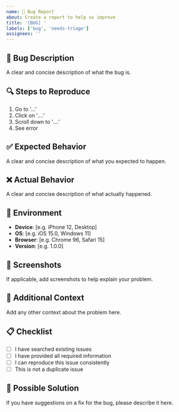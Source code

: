 ```yaml
---
name: 🐛 Bug Report
about: Create a report to help us improve
title: '[BUG] '
labels: ['bug', 'needs-triage']
assignees: ''
---
```


## 🐛 Bug Description
A clear and concise description of what the bug is.

## 🔍 Steps to Reproduce
1. Go to '...'
2. Click on '....'
3. Scroll down to '....'
4. See error

## ✅ Expected Behavior
A clear and concise description of what you expected to happen.

## ❌ Actual Behavior
A clear and concise description of what actually happened.

## 📱 Environment
- **Device**: [e.g. iPhone 12, Desktop]
- **OS**: [e.g. iOS 15.0, Windows 11]
- **Browser**: [e.g. Chrome 96, Safari 15]
- **Version**: [e.g. 1.0.0]

## 📸 Screenshots
If applicable, add screenshots to help explain your problem.

## 🔧 Additional Context
Add any other context about the problem here.

## 📋 Checklist
- [ ] I have searched existing issues
- [ ] I have provided all required information
- [ ] I can reproduce this issue consistently
- [ ] This is not a duplicate issue

## 🚀 Possible Solution
If you have suggestions on a fix for the bug, please describe it here.
